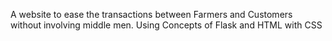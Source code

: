 A website to ease the transactions between Farmers and Customers without involving middle men. Using Concepts of Flask and HTML with CSS
